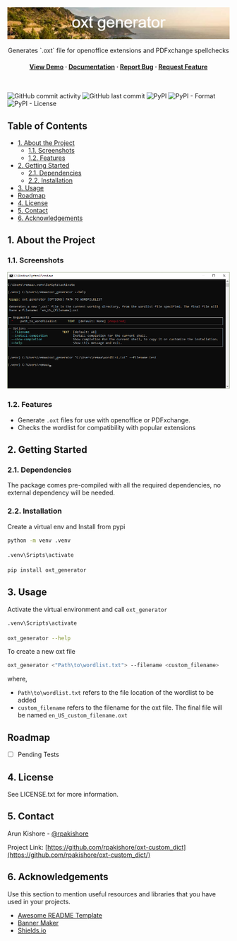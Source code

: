 <!--- Heading --->
<div align="center">
  <img src="assets/banner.png" alt="banner" width="auto" height="auto" />
  <p>
    Generates `.oxt` file for openoffice extensions and PDFxchange spellchecks
  </p>
<h4>
    <a href="assets/screenshot.png">View Demo</a>
  <span> · </span>
    <a href="https://github.com/rpakishore/oxt-custom_dict">Documentation</a>
  <span> · </span>
    <a href="https://github.com/rpakishore/oxt-custom_dict/issues/">Report Bug</a>
  <span> · </span>
    <a href="https://github.com/rpakishore/oxt-custom_dict/issues/">Request Feature</a>
  </h4>
</div>
<br />

![GitHub commit activity](https://img.shields.io/github/commit-activity/m/rpakishore/oxt-custom_dict)
![GitHub last commit](https://img.shields.io/github/last-commit/rpakishore/oxt-custom_dict)
![PyPI](https://img.shields.io/pypi/v/oxt_generator)
![PyPI - Format](https://img.shields.io/pypi/format/oxt_generator)
![PyPI - License](https://img.shields.io/pypi/l/oxt_generator)

<!-- Table of Contents -->
<h2>Table of Contents</h2>

- [1. About the Project](#1-about-the-project)
  - [1.1. Screenshots](#11-screenshots)
  - [1.2. Features](#12-features)
- [2. Getting Started](#2-getting-started)
  - [2.1. Dependencies](#21-dependencies)
  - [2.2. Installation](#22-installation)
- [3. Usage](#3-usage)
- [Roadmap](#roadmap)
- [4. License](#4-license)
- [5. Contact](#5-contact)
- [6. Acknowledgements](#6-acknowledgements)

<!-- About the Project -->
## 1. About the Project
<!-- Screenshots -->
### 1.1. Screenshots

<div align="center"> 
  <img src="assets/screenshot.png" alt="screenshot" />
</div>

<!-- Features -->
### 1.2. Features

- Generate `.oxt` files for use with openoffice or PDFxchange.
- Checks the wordlist for compatibility with popular extensions

<!-- Getting Started -->
## 2. Getting Started

### 2.1. Dependencies

The package comes pre-compiled with all the required dependencies, no external dependency will be needed.

<!-- Installation -->
### 2.2. Installation

Create a virtual env and Install from pypi

```bash
python -m venv .venv

.venv\Sripts\activate

pip install oxt_generator
```
<!-- Usage -->
## 3. Usage

Activate the virtual environment and call `oxt_generator`

```bash
.venv\Scripts\activate

oxt_generator --help
```

To create a new oxt file

```bash
oxt_generator <"Path\to\wordlist.txt"> --filename <custom_filename>
```

where,

- `Path\to\wordlist.txt` refers to the file location of the wordlist to be added
- `custom_filename` refers to the filename for the oxt file. The final file will be named `en_US_custom_filename.oxt`

## Roadmap

- [ ] Pending Tests

<!-- License -->
## 4. License

See LICENSE.txt for more information.

<!-- Contact -->
## 5. Contact

Arun Kishore - [@rpakishore](mailto:pypi@rpakishore.co.in)

Project Link: [https://github.com/rpakishore/oxt-custom_dict](https://github.com/rpakishore/oxt-custom_dict/)

<!-- Acknowledgments -->
## 6. Acknowledgements

Use this section to mention useful resources and libraries that you have used in your projects.

- [Awesome README Template](https://github.com/Louis3797/awesome-readme-template/blob/main/README-WITHOUT-EMOJI.md)
- [Banner Maker](https://banner.godori.dev/)
- [Shields.io](https://shields.io/)
